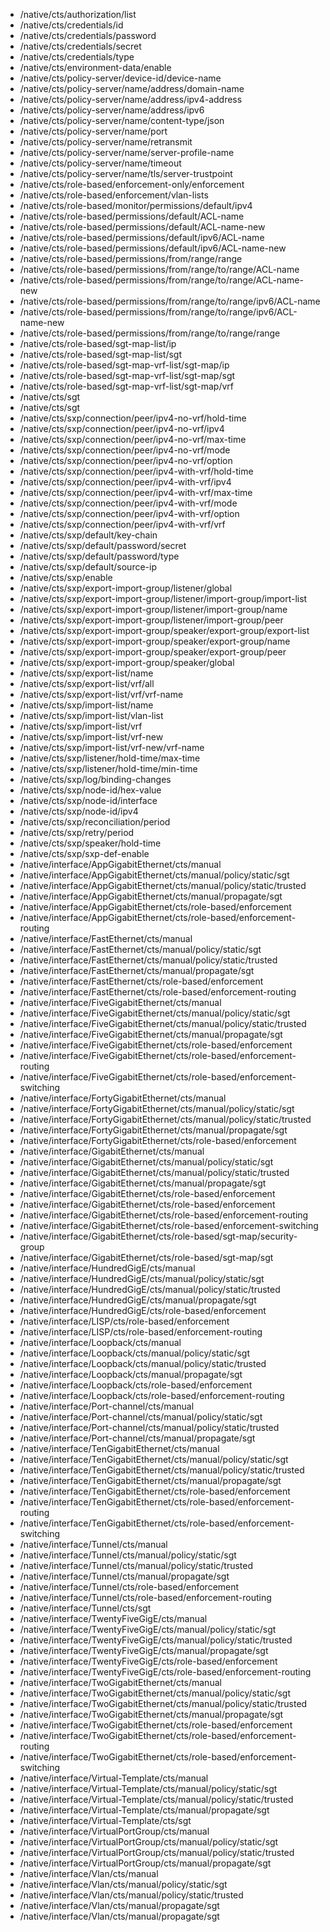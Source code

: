 - /native/cts/authorization/list
- /native/cts/credentials/id
- /native/cts/credentials/password
- /native/cts/credentials/secret
- /native/cts/credentials/type
- /native/cts/environment-data/enable
- /native/cts/policy-server/device-id/device-name
- /native/cts/policy-server/name/address/domain-name
- /native/cts/policy-server/name/address/ipv4-address
- /native/cts/policy-server/name/address/ipv6
- /native/cts/policy-server/name/content-type/json
- /native/cts/policy-server/name/port
- /native/cts/policy-server/name/retransmit
- /native/cts/policy-server/name/server-profile-name
- /native/cts/policy-server/name/timeout
- /native/cts/policy-server/name/tls/server-trustpoint
- /native/cts/role-based/enforcement-only/enforcement
- /native/cts/role-based/enforcement/vlan-lists
- /native/cts/role-based/monitor/permissions/default/ipv4
- /native/cts/role-based/permissions/default/ACL-name
- /native/cts/role-based/permissions/default/ACL-name-new
- /native/cts/role-based/permissions/default/ipv6/ACL-name
- /native/cts/role-based/permissions/default/ipv6/ACL-name-new
- /native/cts/role-based/permissions/from/range/range
- /native/cts/role-based/permissions/from/range/to/range/ACL-name
- /native/cts/role-based/permissions/from/range/to/range/ACL-name-new
- /native/cts/role-based/permissions/from/range/to/range/ipv6/ACL-name
- /native/cts/role-based/permissions/from/range/to/range/ipv6/ACL-name-new
- /native/cts/role-based/permissions/from/range/to/range/range
- /native/cts/role-based/sgt-map-list/ip
- /native/cts/role-based/sgt-map-list/sgt
- /native/cts/role-based/sgt-map-vrf-list/sgt-map/ip
- /native/cts/role-based/sgt-map-vrf-list/sgt-map/sgt
- /native/cts/role-based/sgt-map-vrf-list/sgt-map/vrf
- /native/cts/sgt
- /native/cts/sgt
- /native/cts/sxp/connection/peer/ipv4-no-vrf/hold-time
- /native/cts/sxp/connection/peer/ipv4-no-vrf/ipv4
- /native/cts/sxp/connection/peer/ipv4-no-vrf/max-time
- /native/cts/sxp/connection/peer/ipv4-no-vrf/mode
- /native/cts/sxp/connection/peer/ipv4-no-vrf/option
- /native/cts/sxp/connection/peer/ipv4-with-vrf/hold-time
- /native/cts/sxp/connection/peer/ipv4-with-vrf/ipv4
- /native/cts/sxp/connection/peer/ipv4-with-vrf/max-time
- /native/cts/sxp/connection/peer/ipv4-with-vrf/mode
- /native/cts/sxp/connection/peer/ipv4-with-vrf/option
- /native/cts/sxp/connection/peer/ipv4-with-vrf/vrf
- /native/cts/sxp/default/key-chain
- /native/cts/sxp/default/password/secret
- /native/cts/sxp/default/password/type
- /native/cts/sxp/default/source-ip
- /native/cts/sxp/enable
- /native/cts/sxp/export-import-group/listener/global
- /native/cts/sxp/export-import-group/listener/import-group/import-list
- /native/cts/sxp/export-import-group/listener/import-group/name
- /native/cts/sxp/export-import-group/listener/import-group/peer
- /native/cts/sxp/export-import-group/speaker/export-group/export-list
- /native/cts/sxp/export-import-group/speaker/export-group/name
- /native/cts/sxp/export-import-group/speaker/export-group/peer
- /native/cts/sxp/export-import-group/speaker/global
- /native/cts/sxp/export-list/name
- /native/cts/sxp/export-list/vrf/all
- /native/cts/sxp/export-list/vrf/vrf-name
- /native/cts/sxp/import-list/name
- /native/cts/sxp/import-list/vlan-list
- /native/cts/sxp/import-list/vrf
- /native/cts/sxp/import-list/vrf-new
- /native/cts/sxp/import-list/vrf-new/vrf-name
- /native/cts/sxp/listener/hold-time/max-time
- /native/cts/sxp/listener/hold-time/min-time
- /native/cts/sxp/log/binding-changes
- /native/cts/sxp/node-id/hex-value
- /native/cts/sxp/node-id/interface
- /native/cts/sxp/node-id/ipv4
- /native/cts/sxp/reconciliation/period
- /native/cts/sxp/retry/period
- /native/cts/sxp/speaker/hold-time
- /native/cts/sxp/sxp-def-enable
- /native/interface/AppGigabitEthernet/cts/manual
- /native/interface/AppGigabitEthernet/cts/manual/policy/static/sgt
- /native/interface/AppGigabitEthernet/cts/manual/policy/static/trusted
- /native/interface/AppGigabitEthernet/cts/manual/propagate/sgt
- /native/interface/AppGigabitEthernet/cts/role-based/enforcement
- /native/interface/AppGigabitEthernet/cts/role-based/enforcement-routing
- /native/interface/FastEthernet/cts/manual
- /native/interface/FastEthernet/cts/manual/policy/static/sgt
- /native/interface/FastEthernet/cts/manual/policy/static/trusted
- /native/interface/FastEthernet/cts/manual/propagate/sgt
- /native/interface/FastEthernet/cts/role-based/enforcement
- /native/interface/FastEthernet/cts/role-based/enforcement-routing
- /native/interface/FiveGigabitEthernet/cts/manual
- /native/interface/FiveGigabitEthernet/cts/manual/policy/static/sgt
- /native/interface/FiveGigabitEthernet/cts/manual/policy/static/trusted
- /native/interface/FiveGigabitEthernet/cts/manual/propagate/sgt
- /native/interface/FiveGigabitEthernet/cts/role-based/enforcement
- /native/interface/FiveGigabitEthernet/cts/role-based/enforcement-routing
- /native/interface/FiveGigabitEthernet/cts/role-based/enforcement-switching
- /native/interface/FortyGigabitEthernet/cts/manual
- /native/interface/FortyGigabitEthernet/cts/manual/policy/static/sgt
- /native/interface/FortyGigabitEthernet/cts/manual/policy/static/trusted
- /native/interface/FortyGigabitEthernet/cts/manual/propagate/sgt
- /native/interface/FortyGigabitEthernet/cts/role-based/enforcement
- /native/interface/GigabitEthernet/cts/manual
- /native/interface/GigabitEthernet/cts/manual/policy/static/sgt
- /native/interface/GigabitEthernet/cts/manual/policy/static/trusted
- /native/interface/GigabitEthernet/cts/manual/propagate/sgt
- /native/interface/GigabitEthernet/cts/role-based/enforcement
- /native/interface/GigabitEthernet/cts/role-based/enforcement
- /native/interface/GigabitEthernet/cts/role-based/enforcement-routing
- /native/interface/GigabitEthernet/cts/role-based/enforcement-switching
- /native/interface/GigabitEthernet/cts/role-based/sgt-map/security-group
- /native/interface/GigabitEthernet/cts/role-based/sgt-map/sgt
- /native/interface/HundredGigE/cts/manual
- /native/interface/HundredGigE/cts/manual/policy/static/sgt
- /native/interface/HundredGigE/cts/manual/policy/static/trusted
- /native/interface/HundredGigE/cts/manual/propagate/sgt
- /native/interface/HundredGigE/cts/role-based/enforcement
- /native/interface/LISP/cts/role-based/enforcement
- /native/interface/LISP/cts/role-based/enforcement-routing
- /native/interface/Loopback/cts/manual
- /native/interface/Loopback/cts/manual/policy/static/sgt
- /native/interface/Loopback/cts/manual/policy/static/trusted
- /native/interface/Loopback/cts/manual/propagate/sgt
- /native/interface/Loopback/cts/role-based/enforcement
- /native/interface/Loopback/cts/role-based/enforcement-routing
- /native/interface/Port-channel/cts/manual
- /native/interface/Port-channel/cts/manual/policy/static/sgt
- /native/interface/Port-channel/cts/manual/policy/static/trusted
- /native/interface/Port-channel/cts/manual/propagate/sgt
- /native/interface/TenGigabitEthernet/cts/manual
- /native/interface/TenGigabitEthernet/cts/manual/policy/static/sgt
- /native/interface/TenGigabitEthernet/cts/manual/policy/static/trusted
- /native/interface/TenGigabitEthernet/cts/manual/propagate/sgt
- /native/interface/TenGigabitEthernet/cts/role-based/enforcement
- /native/interface/TenGigabitEthernet/cts/role-based/enforcement-routing
- /native/interface/TenGigabitEthernet/cts/role-based/enforcement-switching
- /native/interface/Tunnel/cts/manual
- /native/interface/Tunnel/cts/manual/policy/static/sgt
- /native/interface/Tunnel/cts/manual/policy/static/trusted
- /native/interface/Tunnel/cts/manual/propagate/sgt
- /native/interface/Tunnel/cts/role-based/enforcement
- /native/interface/Tunnel/cts/role-based/enforcement-routing
- /native/interface/Tunnel/cts/sgt
- /native/interface/TwentyFiveGigE/cts/manual
- /native/interface/TwentyFiveGigE/cts/manual/policy/static/sgt
- /native/interface/TwentyFiveGigE/cts/manual/policy/static/trusted
- /native/interface/TwentyFiveGigE/cts/manual/propagate/sgt
- /native/interface/TwentyFiveGigE/cts/role-based/enforcement
- /native/interface/TwentyFiveGigE/cts/role-based/enforcement-routing
- /native/interface/TwoGigabitEthernet/cts/manual
- /native/interface/TwoGigabitEthernet/cts/manual/policy/static/sgt
- /native/interface/TwoGigabitEthernet/cts/manual/policy/static/trusted
- /native/interface/TwoGigabitEthernet/cts/manual/propagate/sgt
- /native/interface/TwoGigabitEthernet/cts/role-based/enforcement
- /native/interface/TwoGigabitEthernet/cts/role-based/enforcement-routing
- /native/interface/TwoGigabitEthernet/cts/role-based/enforcement-switching
- /native/interface/Virtual-Template/cts/manual
- /native/interface/Virtual-Template/cts/manual/policy/static/sgt
- /native/interface/Virtual-Template/cts/manual/policy/static/trusted
- /native/interface/Virtual-Template/cts/manual/propagate/sgt
- /native/interface/Virtual-Template/cts/sgt
- /native/interface/VirtualPortGroup/cts/manual
- /native/interface/VirtualPortGroup/cts/manual/policy/static/sgt
- /native/interface/VirtualPortGroup/cts/manual/policy/static/trusted
- /native/interface/VirtualPortGroup/cts/manual/propagate/sgt
- /native/interface/Vlan/cts/manual
- /native/interface/Vlan/cts/manual/policy/static/sgt
- /native/interface/Vlan/cts/manual/policy/static/trusted
- /native/interface/Vlan/cts/manual/propagate/sgt
- /native/interface/Vlan/cts/manual/propagate/sgt
